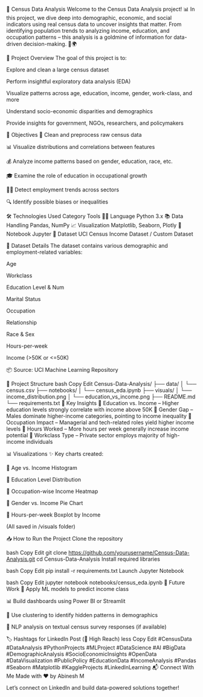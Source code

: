 🧮 Census Data Analysis
Welcome to the Census Data Analysis project! 📊
In this project, we dive deep into demographic, economic, and social indicators using real census data to uncover insights that matter. From identifying population trends to analyzing income, education, and occupation patterns – this analysis is a goldmine of information for data-driven decision-making. 🧠🌍

📌 Project Overview
The goal of this project is to:

Explore and clean a large census dataset

Perform insightful exploratory data analysis (EDA)

Visualize patterns across age, education, income, gender, work-class, and more

Understand socio-economic disparities and demographics

Provide insights for government, NGOs, researchers, and policymakers

🎯 Objectives
🧼 Clean and preprocess raw census data

📊 Visualize distributions and correlations between features

💰 Analyze income patterns based on gender, education, race, etc.

🎓 Examine the role of education in occupational growth

🧑‍💼 Detect employment trends across sectors

🔍 Identify possible biases or inequalities

🛠️ Technologies Used
Category	Tools
👨‍💻 Language	Python 3.x
📚 Data Handling	Pandas, NumPy
📈 Visualization	Matplotlib, Seaborn, Plotly
📓 Notebook	Jupyter
📁 Dataset	UCI Census Income Dataset / Custom Dataset

🧩 Dataset Details
The dataset contains various demographic and employment-related variables:

Age

Workclass

Education Level & Num

Marital Status

Occupation

Relationship

Race & Sex

Hours-per-week

Income (>50K or <=50K)

📦 Source: UCI Machine Learning Repository

📂 Project Structure
bash
Copy
Edit
Census-Data-Analysis/
├── data/
│   └── census.csv
├── notebooks/
│   └── census_eda.ipynb
├── visuals/
│   └── income_distribution.png
│   └── education_vs_income.png
├── README.md
└── requirements.txt
🚀 Key Insights
🔹 Education vs. Income – Higher education levels strongly correlate with income above 50K
🔹 Gender Gap – Males dominate higher-income categories, pointing to income inequality
🔹 Occupation Impact – Managerial and tech-related roles yield higher income levels
🔹 Hours Worked – More hours per week generally increase income potential
🔹 Workclass Type – Private sector employs majority of high-income individuals

📊 Visualizations
✨ Key charts created:

🔸 Age vs. Income Histogram

🔸 Education Level Distribution

🔸 Occupation-wise Income Heatmap

🔸 Gender vs. Income Pie Chart

🔸 Hours-per-week Boxplot by Income

(All saved in /visuals folder)

📥 How to Run the Project
Clone the repository

bash
Copy
Edit
git clone https://github.com/yourusername/Census-Data-Analysis.git
cd Census-Data-Analysis
Install required libraries

bash
Copy
Edit
pip install -r requirements.txt
Launch Jupyter Notebook

bash
Copy
Edit
jupyter notebook notebooks/census_eda.ipynb
🌱 Future Work
🔄 Apply ML models to predict income class

📊 Build dashboards using Power BI or Streamlit

🧠 Use clustering to identify hidden patterns in demographics

💬 NLP analysis on textual census survey responses (if available)

🏷️ Hashtags for LinkedIn Post (🚀 High Reach)
less
Copy
Edit
#CensusData #DataAnalysis #PythonProjects #MLProject #DataScience #AI #BigData #DemographicAnalysis #SocioEconomicInsights #OpenData #DataVisualization #PublicPolicy #EducationData #IncomeAnalysis #Pandas #Seaborn #Matplotlib #KaggleProjects #LinkedInLearning
📬 Connect With Me
Made with ❤️ by Abinesh M

Let’s connect on LinkedIn and build data-powered solutions together!

